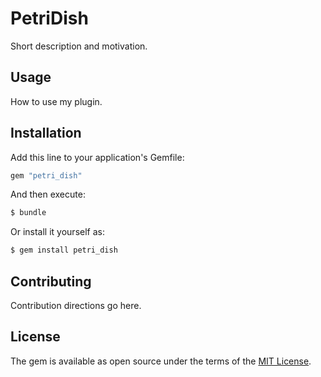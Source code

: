 # PetriDish
Short description and motivation.

## Usage
How to use my plugin.

## Installation
Add this line to your application's Gemfile:

```ruby
gem "petri_dish"
```

And then execute:
```bash
$ bundle
```

Or install it yourself as:
```bash
$ gem install petri_dish
```

## Contributing
Contribution directions go here.

## License
The gem is available as open source under the terms of the [MIT License](https://opensource.org/licenses/MIT).
